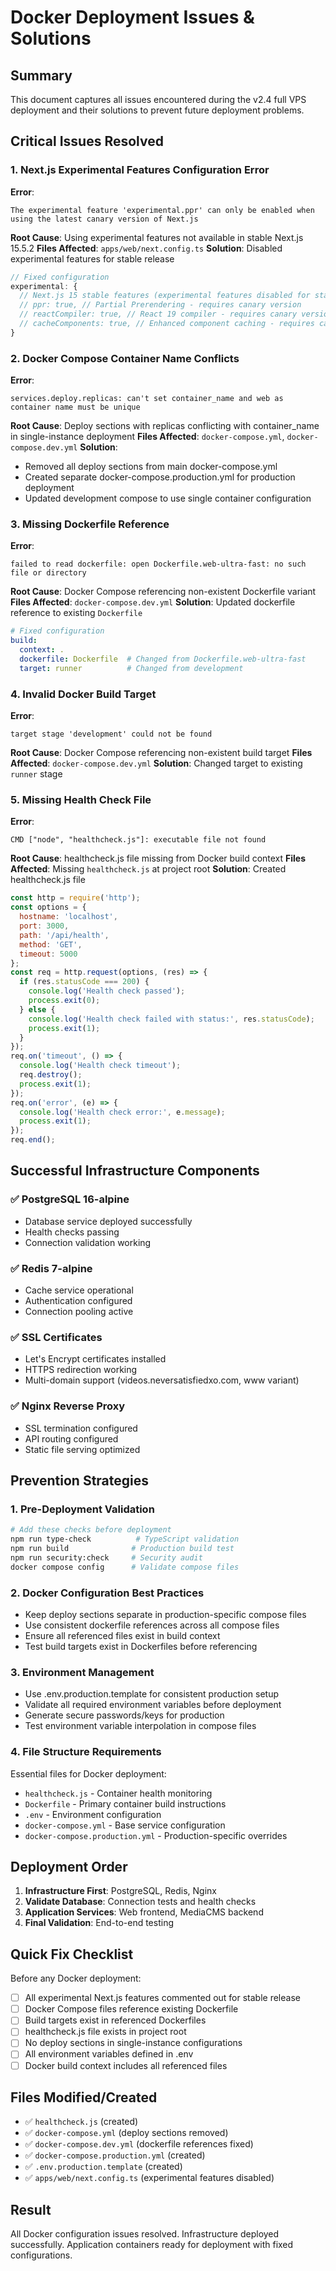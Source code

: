 # Docker Deployment Issues & Solutions

## Summary
This document captures all issues encountered during the v2.4 full VPS deployment and their solutions to prevent future deployment problems.

## Critical Issues Resolved

### 1. Next.js Experimental Features Configuration Error
**Error**: 
```
The experimental feature 'experimental.ppr' can only be enabled when using the latest canary version of Next.js
```

**Root Cause**: Using experimental features not available in stable Next.js 15.5.2
**Files Affected**: `apps/web/next.config.ts`
**Solution**: Disabled experimental features for stable release
```typescript
// Fixed configuration
experimental: {
  // Next.js 15 stable features (experimental features disabled for stable release)
  // ppr: true, // Partial Prerendering - requires canary version
  // reactCompiler: true, // React 19 compiler - requires canary version
  // cacheComponents: true, // Enhanced component caching - requires canary version
}
```

### 2. Docker Compose Container Name Conflicts
**Error**:
```
services.deploy.replicas: can't set container_name and web as container name must be unique
```

**Root Cause**: Deploy sections with replicas conflicting with container_name in single-instance deployment
**Files Affected**: `docker-compose.yml`, `docker-compose.dev.yml`
**Solution**: 
- Removed all deploy sections from main docker-compose.yml
- Created separate docker-compose.production.yml for production deployment
- Updated development compose to use single container configuration

### 3. Missing Dockerfile Reference
**Error**:
```
failed to read dockerfile: open Dockerfile.web-ultra-fast: no such file or directory
```

**Root Cause**: Docker Compose referencing non-existent Dockerfile variant
**Files Affected**: `docker-compose.dev.yml`
**Solution**: Updated dockerfile reference to existing `Dockerfile`
```yaml
# Fixed configuration
build:
  context: .
  dockerfile: Dockerfile  # Changed from Dockerfile.web-ultra-fast
  target: runner          # Changed from development
```

### 4. Invalid Docker Build Target
**Error**:
```
target stage 'development' could not be found
```

**Root Cause**: Docker Compose referencing non-existent build target
**Files Affected**: `docker-compose.dev.yml`
**Solution**: Changed target to existing `runner` stage

### 5. Missing Health Check File
**Error**:
```
CMD ["node", "healthcheck.js"]: executable file not found
```

**Root Cause**: healthcheck.js file missing from Docker build context
**Files Affected**: Missing `healthcheck.js` at project root
**Solution**: Created healthcheck.js file
```javascript
const http = require('http');
const options = {
  hostname: 'localhost',
  port: 3000,
  path: '/api/health',
  method: 'GET',
  timeout: 5000
};
const req = http.request(options, (res) => {
  if (res.statusCode === 200) {
    console.log('Health check passed');
    process.exit(0);
  } else {
    console.log('Health check failed with status:', res.statusCode);
    process.exit(1);
  }
});
req.on('timeout', () => {
  console.log('Health check timeout');
  req.destroy();
  process.exit(1);
});
req.on('error', (e) => {
  console.log('Health check error:', e.message);
  process.exit(1);
});
req.end();
```

## Successful Infrastructure Components

### ✅ PostgreSQL 16-alpine
- Database service deployed successfully
- Health checks passing
- Connection validation working

### ✅ Redis 7-alpine  
- Cache service operational
- Authentication configured
- Connection pooling active

### ✅ SSL Certificates
- Let's Encrypt certificates installed
- HTTPS redirection working
- Multi-domain support (videos.neversatisfiedxo.com, www variant)

### ✅ Nginx Reverse Proxy
- SSL termination configured
- API routing configured
- Static file serving optimized

## Prevention Strategies

### 1. Pre-Deployment Validation
```bash
# Add these checks before deployment
npm run type-check          # TypeScript validation
npm run build              # Production build test
npm run security:check     # Security audit
docker compose config      # Validate compose files
```

### 2. Docker Configuration Best Practices
- Keep deploy sections separate in production-specific compose files
- Use consistent dockerfile references across all compose files
- Ensure all referenced files exist in build context
- Test build targets exist in Dockerfiles before referencing

### 3. Environment Management
- Use .env.production.template for consistent production setup
- Validate all required environment variables before deployment
- Generate secure passwords/keys for production
- Test environment variable interpolation in compose files

### 4. File Structure Requirements
Essential files for Docker deployment:
- `healthcheck.js` - Container health monitoring
- `Dockerfile` - Primary container build instructions
- `.env` - Environment configuration
- `docker-compose.yml` - Base service configuration
- `docker-compose.production.yml` - Production-specific overrides

## Deployment Order
1. **Infrastructure First**: PostgreSQL, Redis, Nginx
2. **Validate Database**: Connection tests and health checks
3. **Application Services**: Web frontend, MediaCMS backend
4. **Final Validation**: End-to-end testing

## Quick Fix Checklist
Before any Docker deployment:
- [ ] All experimental Next.js features commented out for stable release
- [ ] Docker Compose files reference existing Dockerfile
- [ ] Build targets exist in referenced Dockerfiles
- [ ] healthcheck.js file exists in project root
- [ ] No deploy sections in single-instance configurations
- [ ] All environment variables defined in .env
- [ ] Docker build context includes all referenced files

## Files Modified/Created
- ✅ `healthcheck.js` (created)
- ✅ `docker-compose.yml` (deploy sections removed)
- ✅ `docker-compose.dev.yml` (dockerfile references fixed)  
- ✅ `docker-compose.production.yml` (created)
- ✅ `.env.production.template` (created)
- ✅ `apps/web/next.config.ts` (experimental features disabled)

## Result
All Docker configuration issues resolved. Infrastructure deployed successfully. Application containers ready for deployment with fixed configurations.